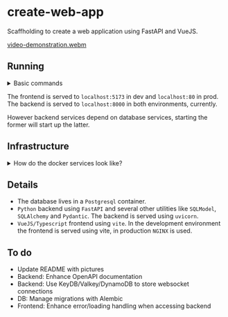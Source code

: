 # create-web-app

Scaffholding to create a web application using FastAPI and VueJS.

[video-demonstration.webm](https://github.com/yannmazita/create-web-app/assets/83191036/b148226c-53aa-487c-bf34-32d55edaf0ee)


## Running


<details>
    <summary>Basic commands</summary>

The frontend, the backend and the database live in Docker containers. Utility scripts can be found in the `scripts` directory.

To start the development environment, run from the project root:

```commandline
bash ./scripts/run-dev.sh [--options]
```

To start the production environment, run from the project root:

```commandline
bash ./scripts/run-prod.sh [--options]
```

You can specify Docker options like `--build`.
Services can also be started individually with :

```commandline
docker compose up [--options] <docker-service>
```
</details>

The frontend is served to `localhost:5173` in dev and `localhost:80` in prod.
The backend is served to `localhost:8000` in both environments, currently.


However backend services depend on database services, starting the former will start up the latter.


## Infrastructure

<details>
    <summary>How do the docker services look like?</summary>

Two environments (docker profiles) are currently set up, `dev` and `prod`.

Services are setup following this naming scheme :
- `postgres-[profile]`
- `backend-[profile]`
- `frontend-[profile]`

For example, to build and spin up the frontend service with `dev` profile in detached mode :

```commandline
docker compose up -d --build frontend-dev
```

Attention: when directly spinning up backend services you have to copy `pyproject.toml` and `poetry.lock` to the `app` directory.
</details>


## Details

- The database lives in a `Postgresql` container.
- `Python` backend using `FastAPI` and several other utilities like `SQLModel`, `SQLAlchemy` and `Pydantic`. The backend is served using `uvicorn`.
- `VueJS/Typescript` frontend using `vite`. In the development environment the frontend is served using vite, in production `NGINX` is used.



## To do
- Update README with pictures
- Backend: Enhance OpenAPI documentation
- Backend: Use KeyDB/Valkey/DynamoDB to store websocket connections
- DB: Manage migrations with Alembic
- Frontend: Enhance error/loading handling when accessing backend
